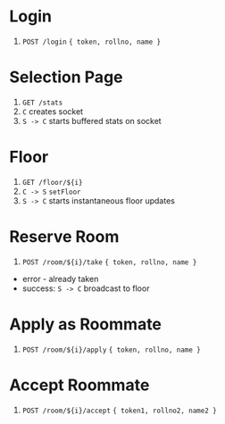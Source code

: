 # Login
 1. `POST /login` `{ token, rollno, name }`

# Selection Page
 1. `GET /stats`
 2. `C` creates socket
 3. `S -> C` starts buffered stats on socket

# Floor
 1. `GET /floor/${i}`
 2. `C -> S` `setFloor`
 3. `S -> C` starts instantaneous floor updates

# Reserve Room
 1. `POST /room/${i}/take` `{ token, rollno, name }`
   - error - already taken
   - success: `S -> C` broadcast to floor

# Apply as Roommate
 1. `POST /room/${i}/apply` `{ token, rollno, name }`

# Accept Roommate
 1. `POST /room/${i}/accept` `{ token1, rollno2, name2 }`
